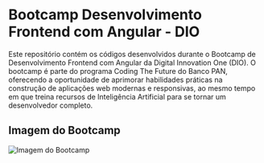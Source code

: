 # Bootcamp Desenvolvimento Frontend com Angular - DIO

Este repositório contém os códigos desenvolvidos durante o Bootcamp de Desenvolvimento Frontend com Angular da Digital Innovation One (DIO). O bootcamp é parte do programa Coding The Future do Banco PAN, oferecendo a oportunidade de aprimorar habilidades práticas na construção de aplicações web modernas e responsivas, ao mesmo tempo em que treina recursos de Inteligência Artificial para se tornar um desenvolvedor completo.

## Imagem do Bootcamp
![Imagem do Bootcamp](https://hermes.dio.me/tracks/2b3eb506-d986-4a63-b353-c086684ff557.png)
